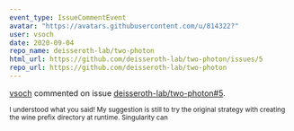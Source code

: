 ```yaml
---
event_type: IssueCommentEvent
avatar: "https://avatars.githubusercontent.com/u/814322?"
user: vsoch
date: 2020-09-04
repo_name: deisseroth-lab/two-photon
html_url: https://github.com/deisseroth-lab/two-photon/issues/5
repo_url: https://github.com/deisseroth-lab/two-photon
---
```


<a href='https://github.com/vsoch' target='_blank'>vsoch</a> commented on issue <a href='https://github.com/deisseroth-lab/two-photon/issues/5' target='_blank'>deisseroth-lab/two-photon#5</a>.

<small>I understood what you said! My suggestion is still to try the original strategy with creating the wine prefix directory at runtime. Singularity can